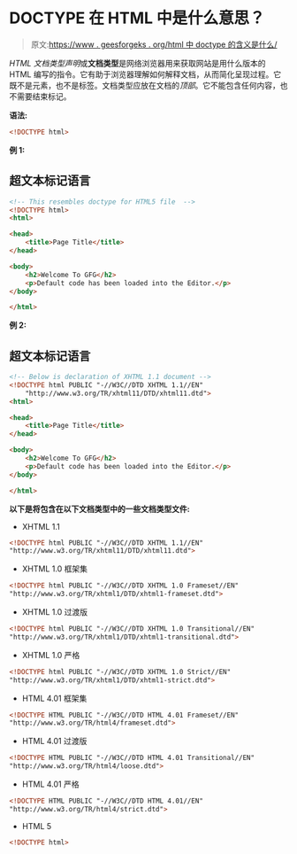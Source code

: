 # DOCTYPE 在 HTML 中是什么意思？

> 原文:[https://www . geesforgeks . org/html 中 doctype 的含义是什么/](https://www.geeksforgeeks.org/what-is-the-meaning-of-doctype-in-html/)

*HTML 文档类型声明*或**文档类型**是网络浏览器用来获取网站是用什么版本的 HTML 编写的指令。它有助于浏览器理解如何解释文档，从而简化呈现过程。它既不是元素，也不是标签。文档类型应放在文档的*顶部*。它不能包含任何内容，也不需要结束标记。

**语法:**

```html
<!DOCTYPE html>
```

**例 1:**

## 超文本标记语言

```html
<!-- This resembles doctype for HTML5 file  -->
<!DOCTYPE html>
<html>

<head>
    <title>Page Title</title>
</head>

<body>
    <h2>Welcome To GFG</h2>
    <p>Default code has been loaded into the Editor.</p>
</body>

</html>
```

**例 2:**

## 超文本标记语言

```html
<!-- Below is declaration of XHTML 1.1 document -->
<!DOCTYPE html PUBLIC "-//W3C//DTD XHTML 1.1//EN" 
    "http://www.w3.org/TR/xhtml11/DTD/xhtml11.dtd">
<html>

<head>
    <title>Page Title</title>
</head>

<body>
    <h2>Welcome To GFG</h2>
    <p>Default code has been loaded into the Editor.</p>
</body>

</html>
```

**以下是将包含在以下文档类型中的一些文档类型文件:**

*   XHTML 1.1

```html
<!DOCTYPE html PUBLIC "-//W3C//DTD XHTML 1.1//EN" 
"http://www.w3.org/TR/xhtml11/DTD/xhtml11.dtd">
```

*   XHTML 1.0 框架集

```html
<!DOCTYPE html PUBLIC "-//W3C//DTD XHTML 1.0 Frameset//EN" 
"http://www.w3.org/TR/xhtml1/DTD/xhtml1-frameset.dtd">
```

*   XHTML 1.0 过渡版

```html
<!DOCTYPE html PUBLIC "-//W3C//DTD XHTML 1.0 Transitional//EN" 
"http://www.w3.org/TR/xhtml1/DTD/xhtml1-transitional.dtd">
```

*   XHTML 1.0 严格

```html
<!DOCTYPE html PUBLIC "-//W3C//DTD XHTML 1.0 Strict//EN" 
"http://www.w3.org/TR/xhtml1/DTD/xhtml1-strict.dtd">
```

*   HTML 4.01 框架集

```html
<!DOCTYPE HTML PUBLIC "-//W3C//DTD HTML 4.01 Frameset//EN" 
"http://www.w3.org/TR/html4/frameset.dtd">
```

*   HTML 4.01 过渡版

```html
<!DOCTYPE HTML PUBLIC "-//W3C//DTD HTML 4.01 Transitional//EN" 
"http://www.w3.org/TR/html4/loose.dtd">
```

*   HTML 4.01 严格

```html
<!DOCTYPE HTML PUBLIC "-//W3C//DTD HTML 4.01//EN" 
"http://www.w3.org/TR/html4/strict.dtd">
```

*   HTML 5

```html
<!DOCTYPE html>
```